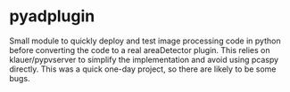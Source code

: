 pyadplugin
==========
Small module to quickly deploy and test image processing code in python before converting the code to a real areaDetector plugin. This relies on klauer/pypvserver to simplify the implementation and avoid using pcaspy directly. This was a quick one-day project, so there are likely to be some bugs.
